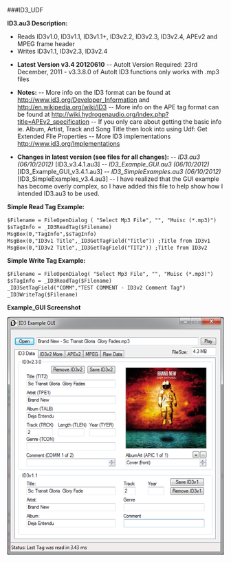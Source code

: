 ###ID3_UDF

**ID3.au3 Description:**
* Reads ID3v1.0, ID3v1.1, ID3v1.1+, ID3v2.2, ID3v2.3, ID3v2.4, APEv2 and MPEG frame header
* Writes ID3v1.1, ID3v2.3, ID3v2.4

- **Latest Version v3.4 20120610**<Enter>
-- AutoIt Version Required: 23rd December, 2011 - v3.3.8.0 of AutoIt ID3 functions only works with .mp3 files

- **Notes:**<Enter>
-- More info on the ID3 format can be found at http://www.id3.org/Developer_Information and http://en.wikipedia.org/wiki/ID3
-- More info on the APE tag format can be found at http://wiki.hydrogenaudio.org/index.php?title=APEv2_specification
-- If you only care about getting the basic info ie. Album, Artist, Track and Song Title then look into using Udf: Get Extended FIle Properties
-- More ID3 implementations http://www.id3.org/Implementations

- **Changes in latest version (see files for all changes):**<Enter>
-- *ID3.au3 (06/10/2012)* [ID3_v3.4.1.au3]
-- *ID3_Example_GUI.au3 (06/10/2012)* [ID3_Example_GUI_v3.4.1.au3]
-- *ID3_SimpleExamples.au3 (06/10/2012)* [ID3_SimpleExamples_v3.4.au3]
 -- I have realized that the GUI example has become overly complex, so I have added this file to help show how I intended ID3.au3   to be used.
  

**Simple Read Tag Example:**
```AutoIt
$Filename = FileOpenDialog ( "Select Mp3 File", "", "Muisc (*.mp3)")
$sTagInfo = _ID3ReadTag($Filename)
MsgBox(0,"TagInfo",$sTagInfo)
MsgBox(0,"ID3v1 Title",_ID3GetTagField("Title")) ;Title from ID3v1
MsgBox(0,"ID3v2 Title",_ID3GetTagField("TIT2")) ;Title from ID3v2
```

**Simple Write Tag Example:**
```AutoIt
$Filename = FileOpenDialog( "Select Mp3 File", "", "Muisc (*.mp3)")
$sTagInfo = _ID3ReadTag($Filename)
_ID3SetTagField("COMM","TEST COMMENT - ID3v2 Comment Tag")
_ID3WriteTag($Filename)
```

**Example_GUI Screenshot**

![Screenshot](images/screenshot_main.png)


